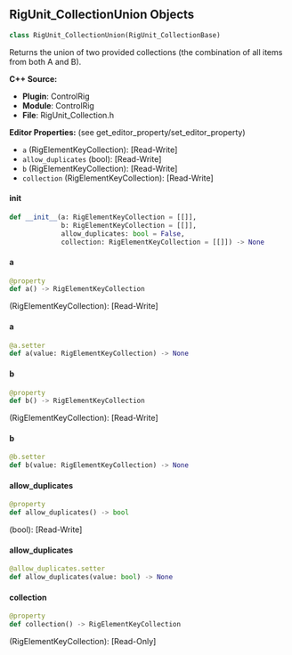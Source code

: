 ## RigUnit_CollectionUnion Objects

```python
class RigUnit_CollectionUnion(RigUnit_CollectionBase)
```

Returns the union of two provided collections
(the combination of all items from both A and B).

**C++ Source:**

- **Plugin**: ControlRig
- **Module**: ControlRig
- **File**: RigUnit_Collection.h

**Editor Properties:** (see get_editor_property/set_editor_property)

- ``a`` (RigElementKeyCollection):  [Read-Write]
- ``allow_duplicates`` (bool):  [Read-Write]
- ``b`` (RigElementKeyCollection):  [Read-Write]
- ``collection`` (RigElementKeyCollection):  [Read-Write]

<a id="unreal.RigUnit_CollectionUnion.__init__"></a>

#### __init__

```python
def __init__(a: RigElementKeyCollection = [[]],
             b: RigElementKeyCollection = [[]],
             allow_duplicates: bool = False,
             collection: RigElementKeyCollection = [[]]) -> None
```

<a id="unreal.RigUnit_CollectionUnion.a"></a>

#### a

```python
@property
def a() -> RigElementKeyCollection
```

(RigElementKeyCollection):  [Read-Write]

<a id="unreal.RigUnit_CollectionUnion.a"></a>

#### a

```python
@a.setter
def a(value: RigElementKeyCollection) -> None
```

<a id="unreal.RigUnit_CollectionUnion.b"></a>

#### b

```python
@property
def b() -> RigElementKeyCollection
```

(RigElementKeyCollection):  [Read-Write]

<a id="unreal.RigUnit_CollectionUnion.b"></a>

#### b

```python
@b.setter
def b(value: RigElementKeyCollection) -> None
```

<a id="unreal.RigUnit_CollectionUnion.allow_duplicates"></a>

#### allow_duplicates

```python
@property
def allow_duplicates() -> bool
```

(bool):  [Read-Write]

<a id="unreal.RigUnit_CollectionUnion.allow_duplicates"></a>

#### allow_duplicates

```python
@allow_duplicates.setter
def allow_duplicates(value: bool) -> None
```

<a id="unreal.RigUnit_CollectionUnion.collection"></a>

#### collection

```python
@property
def collection() -> RigElementKeyCollection
```

(RigElementKeyCollection):  [Read-Only]

<a id="unreal.RigUnit_CollectionIntersection"></a>